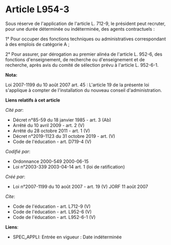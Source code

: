 # Article L954-3

Sous réserve de l'application de l'article L. 712-9, le président peut recruter, pour une durée déterminée ou indéterminée,
des agents contractuels : 

1° Pour occuper des fonctions techniques ou administratives correspondant à des emplois de catégorie A ; 

2° Pour assurer, par dérogation au premier alinéa de l'article L. 952-6, des fonctions d'enseignement, de recherche ou
d'enseignement et de recherche, après avis du comité de sélection prévu à l'article L. 952-6-1.

**Nota:**

Loi 2007-1199 du 10 août 2007 art. 45 : L'article 19 de la présente loi s'applique à compter de l'installation du nouveau
conseil d'administration.

**Liens relatifs à cet article**

_Cité par_:

  - Décret n°85-59 du 18 janvier 1985 - art. 3 (Ab)
  - Arrêté du 10 avril 2009 - art. 2 (V)
  - Arrêté du 28 octobre 2011 - art. 1 (V)
  - Décret n°2019-1123 du 31 octobre 2019 - art. (V)
  - Code de l'éducation - art. D719-4 (V)

_Codifié par_:

  - Ordonnance 2000-549 2000-06-15
  - Loi n°2003-339 2003-04-14 art. 1 (loi de ratification)

_Créé par_:

  - Loi n°2007-1199 du 10 août 2007 - art. 19 (V) JORF 11 août 2007

_Cite_:

  - Code de l'éducation - art. L712-9 (V)
  - Code de l'éducation - art. L952-6 (V)
  - Code de l'éducation - art. L952-6-1 (V)

**Liens**:

  - SPEC_APPLI: Entrée en vigueur : Date indéterminée
